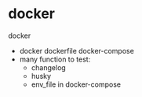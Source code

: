 # docker

docker

- docker dockerfile docker-compose
- many function to test:
  - changelog
  - husky
  - env_file in docker-compose
